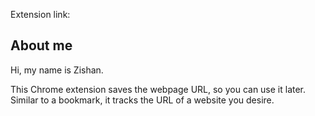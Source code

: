 Extension link: 

## About me
Hi, my name is Zishan.

This Chrome extension saves the webpage URL, so you can use it later. Similar to a bookmark, it tracks the URL of a website you desire. 
